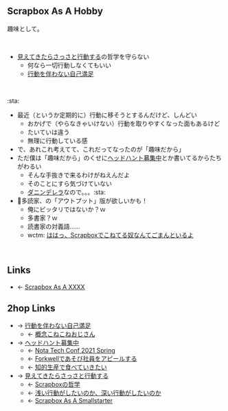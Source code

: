 ## Scrapbox As A Hobby
趣味として。

<br>

- [見えてきたらさっさと行動する](見えてきたらさっさと行動する.md)の哲学を守らない
    - 何なら一切行動しなくてもいい
    - [行動を伴わない自己満足](行動を伴わない自己満足.md)

<br>

:sta:

- 最近（というか定期的に）行動に移そうとするんだけど、しんどい
    - おかげで（やらなきゃいけない）行動を取りやすくなった面もあるけど
    - たいていは違う
    - 無理に行動している感
- で、あれこれ考えてて、これだってなったのが「趣味だから」
- ただ僕は「趣味だから」のくせに[ヘッドハント募集中](ヘッドハント募集中.md)とか書いてるからたちがわるい
    - そんな手抜きで来るわけがねえんだよ
    - そのことにすら気づけていない
    - [ダニンデレラ](ダニンデレラ.md)なので。。。:sta:
- :train:多読家、の「アウトプット」版が欲しいかも！
    - 俺にピッタリではないか？ｗ
    - 多書家？ｗ
    - 読書家の対義語……
    - wctm: [ははっ、Scrapboxでこねてる奴なんてごまんといるよ](ははっ、Scrapboxでこねてる奴なんてごまんといるよ.md)

<br>

## Links
- ← [Scrapbox As A XXXX](Scrapbox_As_A_XXXX.md)

## 2hop Links
- → [行動を伴わない自己満足](行動を伴わない自己満足.md)
    - ← [概念こねこねおじさん](概念こねこねおじさん.md)
- → [ヘッドハント募集中](ヘッドハント募集中.md)
    - ← [Nota Tech Conf 2021 Spring](Nota_Tech_Conf_2021_Spring.md)
    - ← [Forkwellであそび社員をアピールする](Forkwellであそび社員をアピールする.md)
    - ← [知的生産で食べていきたい](知的生産で食べていきたい.md)
- → [見えてきたらさっさと行動する](見えてきたらさっさと行動する.md)
    - ← [Scrapboxの哲学](Scrapboxの哲学.md)
    - ← [浅い行動がしたいのか、深い行動がしたいのか](浅い行動がしたいのか、深い行動がしたいのか.md)
    - ← [Scrapbox As A Smallstarter](Scrapbox_As_A_Smallstarter.md)
